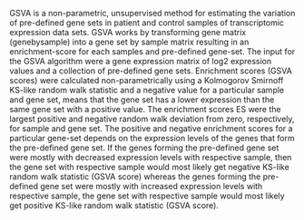GSVA is a non-parametric, unsupervised method for estimating the variation of pre-defined gene sets in patient and control samples of transcriptomic expression data sets. GSVA works by transforming gene matrix (genebysample) into a gene set by sample matrix resulting in an enrichment-score for each samples and pre-defined gene-set. The input for the GSVA algorithm were a gene expression matrix of log2 expression values and a collection of pre-defined gene sets. Enrichment scores (GSVA scores) were calculated non-parametrically using a Kolmogorov Smirnoff KS-like random walk statistic and a negative value for a particular sample and gene set, means that the gene set has a lower expression than the same gene set with a positive value. The enrichment scores ES were the largest positive and negative random walk deviation from zero, respectively, for sample and gene set. The positive and negative enrichment scores for a particular gene-set depends on the expression levels of the genes that form the pre-defined gene set. If the genes forming the pre-defined gene set were mostly with decreased expression levels with respective sample, then the gene set with respective sample would most likely get negative KS-like random walk statistic (GSVA score) whereas the genes forming the pre-defined gene set were mostly with increased expression levels with respective sample, the gene set with respective sample would most likely get positive KS-like random walk statistic (GSVA score).